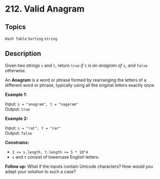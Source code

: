 # 212. Valid Anagram

## Topics

`Hash Table` `Sorting` `string`

## Description

Given two strings `s` and `t`, return `true` *if* `t` *is an anagram of* `s`*, and* `false` *otherwise.*

An **Anagram** is a word or phrase formed by rearranging the letters of a different word or phrase, typically using all the original letters exactly once.

**Example 1:**

Input: `s = "anagram", t = "nagaram"`\
Output: `true`

**Example 2:**

Input: `s = "rat", t = "car"`\
Output: `false`

**Constrains:**

- `1 <= s.length, t.length <= 5 * 10^4`
- `s` and `t` consist of lowercase English letters.

**Follow up:** What if the inputs contain Unicode characters? How would you adapt your solution to such a case?
